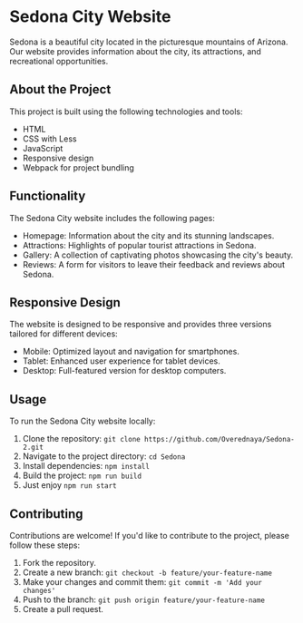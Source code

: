 # Sedona City Website


Sedona is a beautiful city located in the picturesque mountains of Arizona. Our website provides information about the city, its attractions, and recreational opportunities.

## About the Project

This project is built using the following technologies and tools:

- HTML
- CSS with Less
- JavaScript
- Responsive design 
- Webpack for project bundling

## Functionality

The Sedona City website includes the following pages:

- Homepage: Information about the city and its stunning landscapes.
- Attractions: Highlights of popular tourist attractions in Sedona.
- Gallery: A collection of captivating photos showcasing the city's beauty.
- Reviews: A form for visitors to leave their feedback and reviews about Sedona.

## Responsive Design

The website is designed to be responsive and provides three versions tailored for different devices:

- Mobile: Optimized layout and navigation for smartphones.
- Tablet: Enhanced user experience for tablet devices.
- Desktop: Full-featured version for desktop computers.

## Usage

To run the Sedona City website locally:

1. Clone the repository: `git clone https://github.com/Overednaya/Sedona-2.git`
2. Navigate to the project directory: `cd Sedona`
3. Install dependencies: `npm install`
4. Build the project: `npm run build`
5. Just enjoy `npm run start`

## Contributing

Contributions are welcome! If you'd like to contribute to the project, please follow these steps:

1. Fork the repository.
2. Create a new branch: `git checkout -b feature/your-feature-name`
3. Make your changes and commit them: `git commit -m 'Add your changes'`
4. Push to the branch: `git push origin feature/your-feature-name`
5. Create a pull request.


